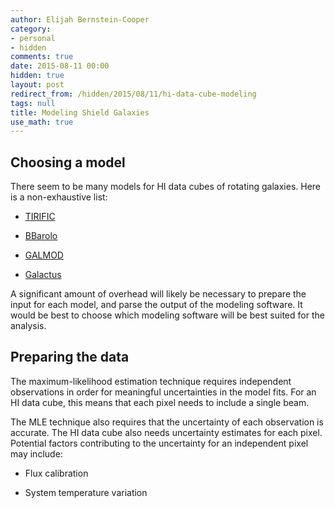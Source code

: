 ```yaml
---
author: Elijah Bernstein-Cooper
category:
- personal
- hidden
comments: true
date: 2015-08-11 00:00
hidden: true
layout: post
redirect_from: /hidden/2015/08/11/hi-data-cube-modeling
tags: null
title: Modeling Shield Galaxies
use_math: true
---
```


## Choosing a model

There seem to be many models for HI data cubes of rotating galaxies. Here is a
non-exhaustive list:

+ [TIRIFIC](http://gigjozsa.github.io/tirific/)

+ [BBarolo](http://editeodoro.github.io/Bbarolo/)

+ [GALMOD](https://www.astro.rug.nl/~gipsy/tsk/galmod.dc1)

+ [Galactus](http://sourceforge.net/projects/galactus/)

A significant amount of overhead will likely be necessary to prepare the input
for each model, and parse the output of the modeling software. It would be best
to choose which modeling software will be best suited for the analysis.

## Preparing the data

The maximum-likelihood estimation technique requires independent observations
in order for meaningful uncertainties in the model fits. For an HI data cube,
this means that each pixel needs to include a single beam.

The MLE technique also requires that the uncertainty of each observation is
accurate. The HI data cube also needs uncertainty estimates for each pixel.
Potential factors contributing to the uncertainty for an independent pixel may
include:

+ Flux calibration

+ System temperature variation